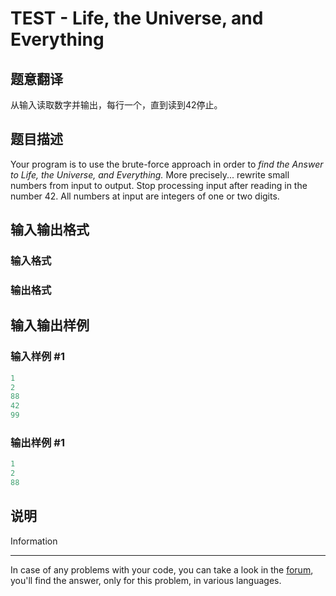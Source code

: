 # TEST - Life, the Universe, and Everything

## 题意翻译

从输入读取数字并输出，每行一个，直到读到42停止。

## 题目描述

Your program is to use the brute-force approach in order to _find the Answer to Life, the Universe, and Everything._ More precisely... rewrite small numbers from input to output. Stop processing input after reading in the number 42. All numbers at input are integers of one or two digits.

## 输入输出格式

### 输入格式

### 输出格式

## 输入输出样例

### 输入样例 #1

```cpp
1
2
88
42
99
```


### 输出样例 #1

```cpp
1
2
88
```


## 说明

Information

-----------

In case of any problems with your code, you can take a look in the [forum](http://www.spoj.com/forum/), you'll find the answer, only for this problem, in various languages.

